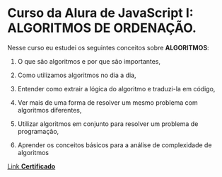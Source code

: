 # Curso da Alura de JavaScript I: ALGORITMOS DE ORDENAÇÃO.

Nesse curso eu estudei os seguintes conceitos sobre **ALGORITMOS**:

1. O que são algoritmos e por que são importantes,

2. Como utilizamos algoritmos no dia a dia,

3. Entender como extrair a lógica do algoritmo e traduzi-la em código,

4. Ver mais de uma forma de resolver um mesmo problema com algoritmos diferentes,

5. Utilizar algoritmos em conjunto para resolver um problema de programação,

6. Aprender os conceitos básicos para a análise de complexidade de algoritmos

[Link **Certificado**](https://cursos.alura.com.br/certificate/15955272-92aa-4788-a222-c5fd0d0a5066)